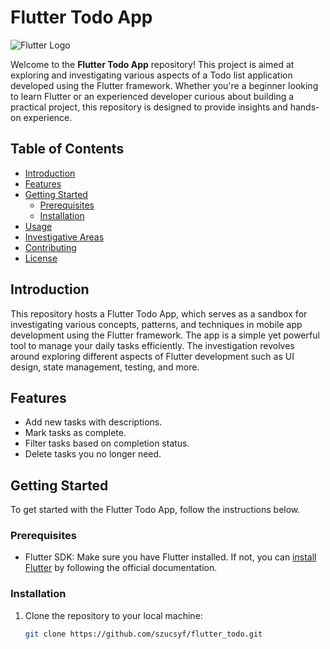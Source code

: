 # Flutter Todo App

![Flutter Logo](https://storage.googleapis.com/cms-storage-bucket/847ae81f5430402216fd.svg)

Welcome to the **Flutter Todo App** repository! This project is aimed at exploring and investigating various aspects of a Todo list application developed using the Flutter framework. Whether you're a beginner looking to learn Flutter or an experienced developer curious about building a practical project, this repository is designed to provide insights and hands-on experience.

## Table of Contents

- [Introduction](#introduction)
- [Features](#features)
- [Getting Started](#getting-started)
  - [Prerequisites](#prerequisites)
  - [Installation](#installation)
- [Usage](#usage)
- [Investigative Areas](#investigative-areas)
- [Contributing](#contributing)
- [License](#license)

## Introduction

This repository hosts a Flutter Todo App, which serves as a sandbox for investigating various concepts, patterns, and techniques in mobile app development using the Flutter framework. The app is a simple yet powerful tool to manage your daily tasks efficiently. The investigation revolves around exploring different aspects of Flutter development such as UI design, state management, testing, and more.

## Features

- Add new tasks with descriptions.
- Mark tasks as complete.
- Filter tasks based on completion status.
- Delete tasks you no longer need.

## Getting Started

To get started with the Flutter Todo App, follow the instructions below.

### Prerequisites

- Flutter SDK: Make sure you have Flutter installed. If not, you can [install Flutter](https://flutter.dev/docs/get-started/install) by following the official documentation.

### Installation

1. Clone the repository to your local machine:

   ```bash
   git clone https://github.com/szucsyf/flutter_todo.git
